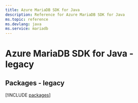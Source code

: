 ```yaml
---
title: Azure MariaDB SDK for Java
description: Reference for Azure MariaDB SDK for Java
ms.topic: reference
ms.devlang: java
ms.service: mariadb
---
```

# Azure MariaDB SDK for Java - legacy
## Packages - legacy
[!INCLUDE [packages](mariadb-index.md)]

